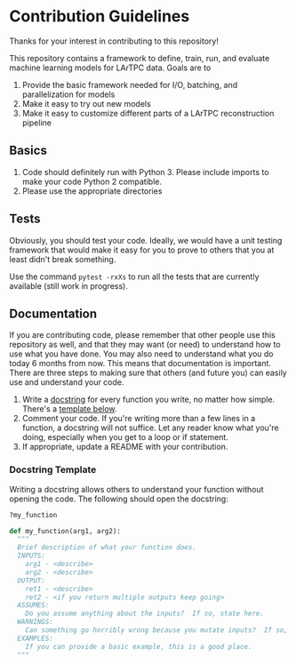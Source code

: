 # Contribution Guidelines

Thanks for your interest in contributing to this repository!

This repository contains a framework to define, train, run, and evaluate machine learning models for LArTPC data.  Goals are to
1) Provide the basic framework needed for I/O, batching, and parallelization for models
2) Make it easy to try out new models
3) Make it easy to customize different parts of a LArTPC reconstruction pipeline

## Basics

1) Code should definitely run with Python 3.  Please include imports to make your code Python 2 compatible.
2) Please use the appropriate directories

## Tests

Obviously, you should test your code.  Ideally, we would have a unit testing framework that would make it easy for you to prove to others that you at least didn't break something.

Use the command `pytest -rxXs` to run all the tests that are currently available (still work in progress).

## Documentation

If you are contributing code, please remember that other people use this repository as well, and that they may want (or need) to understand how to use what you have done.  You may also need to understand what you do today 6 months from now.  This means that documentation is important.  There are three steps to making sure that others (and future you) can easily use and understand your code.

1) Write a [docstring](https://www.python.org/dev/peps/pep-0257/) for every function you write, no matter how simple.  There's a [template below](#docstring-template).
2) Comment your code.  If you're writing more than a few lines in a function, a docstring will not suffice.  Let any reader know what you're doing, especially when you get to a loop or if statement.
3) If appropriate, update a README with your contribution.


### Docstring Template

Writing a docstring allows others to understand your function without opening the code.  The following should open the docstring:
```python
?my_function
```

```python
def my_function(arg1, arg2):
  """
  Brief description of what your function does.
  INPUTS:
    arg1 - <describe>
    arg2 - <describe>
  OUTPUT:
    ret1 - <describe>
    ret2 - <if you return multiple outputs keep going>
  ASSUMES:
    Do you assume anything about the inputs?  If so, state here.
  WARNINGS:
    Can something go horribly wrong because you mutate inputs?  If so, state here.
  EXAMPLES:
    If you can provide a basic example, this is a good place.
  """
```
